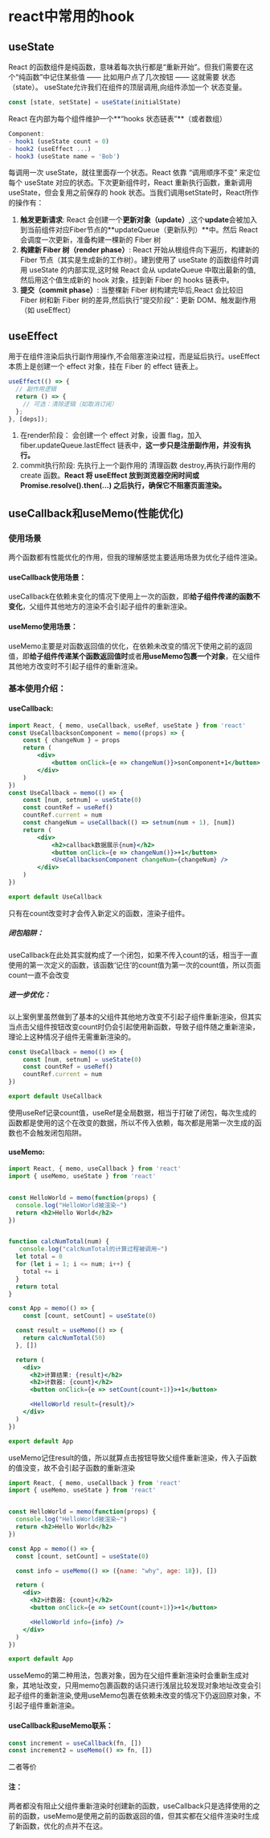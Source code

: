 # react中常用的hook
## useState
React 的函数组件是纯函数，意味着每次执行都是“重新开始”。但我们需要在这个“纯函数”中记住某些值 —— 比如用户点了几次按钮 —— 这就需要 状态（state）。
useState允许我们在组件的顶层调用,向组件添加一个 状态变量。
```jsx
const [state, setState] = useState(initialState)
```
React 在内部为每个组件维护一个**“hooks 状态链表”**（或者数组）
```jsx
Component:
- hook1 (useState count = 0)
- hook2 (useEffect ...)
- hook3 (useState name = 'Bob')

```
每调用一次 useState，就往里面存一个状态。React 依靠 “调用顺序不变” 来定位每个 useState 对应的状态。下次更新组件时，React 重新执行函数，重新调用 useState，但会复用之前保存的 hook 状态。当我们调用setState时，React所作的操作有：
1. **触发更新请求**:
   React 会创建一个**更新对象（update）**,这个**update**会被加入到当前组件对应Fiber节点的**updateQueue（更新队列）**中。然后 React 会调度一次更新，准备构建一棵新的 Fiber 树
2. **构建新 Fiber 树（render phase）**:
   React 开始从根组件向下遍历，构建新的 Fiber 节点（其实是生成新的工作树）。建到使用了 useState 的函数组件时调用 useState 的内部实现,这时候 React 会从 updateQueue 中取出最新的值,然后用这个值生成新的 hook 对象，挂到新 Fiber 的 hooks 链表中。
3. **提交（commit phase）**:
   当整棵新 Fiber 树构建完毕后,React 会比较旧 Fiber 树和新 Fiber 树的差异,然后执行“提交阶段”：更新 DOM、触发副作用（如 useEffect）
## useEffect
用于在组件渲染后执行副作用操作,不会阻塞渲染过程，而是延后执行。useEffect 本质上是创建一个 effect 对象，挂在 Fiber 的 effect 链表上。
```jsx
useEffect(() => {
  // 副作用逻辑
  return () => {
    // 可选：清除逻辑（如取消订阅）
  };
}, [deps]);

```
1. 在render阶段：
   会创建一个 effect 对象，设置 flag，加入 fiber.updateQueue.lastEffect 链表中，**这一步只是注册副作用，并没有执行。**
2. commit执行阶段:
   先执行上一个副作用的 清理函数 destroy,再执行副作用的 create 函数。**React 将 useEffect 放到浏览器空闲时间或 Promise.resolve().then(...) 之后执行，确保它不阻塞页面渲染。**
## useCallback和useMemo(性能优化)
### 使用场景
两个函数都有性能优化的作用，但我的理解感觉主要适用场景为优化子组件渲染。
#### useCallback使用场景：
useCallback在依赖未变化的情况下使用上一次的函数，即**给子组件传递的函数不变化**，父组件其他地方的渲染不会引起子组件的重新渲染。
#### useMemo使用场景：
useMemo主要是对函数返回值的优化，在依赖未改变的情况下使用之前的返回值，即**给子组件传递某个函数返回值时**或者**用useMemo包裹一个对象**，在父组件其他地方改变时不引起子组件的重新渲染。
### 基本使用介绍：
#### useCallback:
```jsx 
import React, { memo, useCallback, useRef, useState } from 'react'
const UseCallbacksonComponent = memo((props) => {
    const { changeNum } = props
    return (
        <div>
            <button onClick={e => changeNum()}>sonComponent+1</button>
        </div>
    )
})
const UseCallback = memo(() => {
    const [num, setnum] = useState(0)
    const countRef = useRef()
    countRef.current = num
    const changeNum = useCallback(() => setnum(num + 1), [num])
    return (
        <div>
            <h2>callback数据展示{num}</h2>
            <button onClick={e => changeNum()}>+1</button>
            <UseCallbacksonComponent changeNum={changeNum} />
        </div>
    )
})

export default UseCallback
```
只有在count改变时才会传入新定义的函数，渲染子组件。
##### 闭包陷阱：
useCallback在此处其实就构成了一个闭包，如果不传入count的话，相当于一直使用的第一次定义的函数，该函数‘记住’的count值为第一次的count值，所以页面count一直不会改变
##### 进一步优化：
以上案例里虽然做到了基本的父组件其他地方改变不引起子组件重新渲染，但其实当点击父组件按钮改变count时仍会引起使用新函数，导致子组件随之重新渲染，理论上这种情况子组件无需重新渲染的。
```jsx
const UseCallback = memo(() => {
    const [num, setnum] = useState(0)
    const countRef = useRef()
    countRef.current = num
})

export default UseCallback 
```
使用useRef记录count值，useRef是全局数据，相当于打破了闭包，每次生成的函数都是使用的这个在改变的数据，所以不传入依赖，每次都是用第一次生成的函数也不会触发闭包陷阱。
#### useMemo:
```jsx
import React, { memo, useCallback } from 'react'
import { useMemo, useState } from 'react'


const HelloWorld = memo(function(props) {
  console.log("HelloWorld被渲染~")
  return <h2>Hello World</h2>
})


function calcNumTotal(num) {
   console.log("calcNumTotal的计算过程被调用~")
  let total = 0
  for (let i = 1; i <= num; i++) {
    total += i
  }
  return total
}

const App = memo(() => {
    const [count, setCount] = useState(0)

  const result = useMemo(() => {
    return calcNumTotal(50)
  }, [])

  return (
    <div>
      <h2>计算结果: {result}</h2>
      <h2>计数器: {count}</h2>
      <button onClick={e => setCount(count+1)}>+1</button>

      <HelloWorld result={result}/>
    </div>
  )
})

export default App
```
useMemo记住result的值，所以就算点击按钮导致父组件重新渲染，传入子函数的值没变，故不会引起子函数的重新渲染
```jsx
import React, { memo, useCallback } from 'react'
import { useMemo, useState } from 'react'


const HelloWorld = memo(function(props) {
  console.log("HelloWorld被渲染~")
  return <h2>Hello World</h2>
})

const App = memo(() => {
  const [count, setCount] = useState(0)

  const info = useMemo(() => ({name: "why", age: 18}), [])

  return (
    <div>
      <h2>计数器: {count}</h2>
      <button onClick={e => setCount(count+1)}>+1</button>

      <HelloWorld info={info} />
    </div>
  )
})

export default App
```
usseMemo的第二种用法，包裹对象，因为在父组件重新渲染时会重新生成对象，其地址改变，只用memo包裹函数的话只进行浅层比较发现对象地址改变会引起子组件的重新渲染,使用useMemo包裹在依赖未改变的情况下仍返回原对象，不引起子组件重新渲染。
#### useCallback和useMemo联系：
```jsx
const increment = useCallback(fn, [])
const increment2 = useMemo(() => fn, [])
```
二者等价
#### 注：
两者都没有阻止父组件重新渲染时创建新的函数，useCallback只是选择使用的之前的函数，useMemo是使用之前的函数返回的值，但其实都在父组件渲染时生成了新函数，优化的点并不在这。